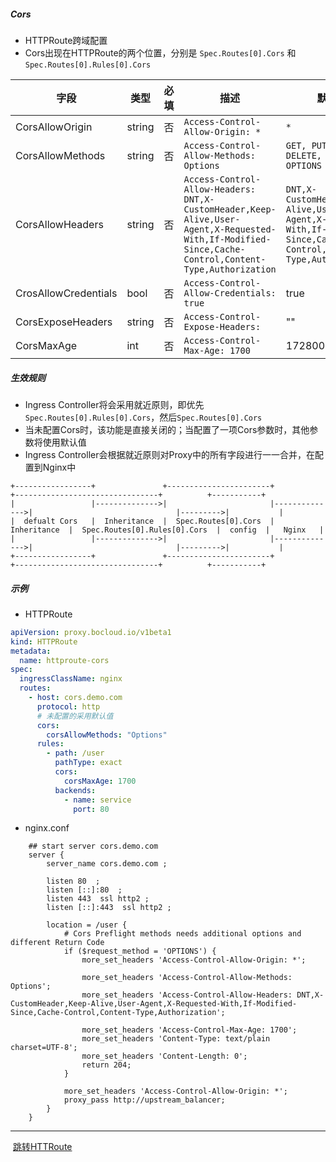 ##### Cors

- HTTPRoute跨域配置
- Cors出现在HTTPRoute的两个位置，分别是 `Spec.Routes[0].Cors` 和 `Spec.Routes[0].Rules[0].Cors`

| 字段                 | 类型   | 必填 | 描述                                                         | 默认值                                                       |
| -------------------- | ------ | ---- | ------------------------------------------------------------ | ------------------------------------------------------------ |
| CorsAllowOrigin      | string | 否   | `Access-Control-Allow-Origin: *`                             | `*`                                                          |
| CorsAllowMethods     | string | 否   | `Access-Control-Allow-Methods: Options`                      | `GET, PUT, POST, DELETE, PATCH, OPTIONS`                     |
| CorsAllowHeaders     | string | 否   | `Access-Control-Allow-Headers: DNT,X-CustomHeader,Keep-Alive,User-Agent,X-Requested-With,If-Modified-Since,Cache-Control,Content-Type,Authorization` | `DNT,X-CustomHeader,Keep-Alive,User-Agent,X-Requested-With,If-Modified-Since,Cache-Control,Content-Type,Authorization` |
| CrosAllowCredentials | bool   | 否   | `Access-Control-Allow-Credentials: true`                     | true                                                         |
| CorsExposeHeaders    | string | 否   | `Access-Control-Expose-Headers: `                            | ""                                                           |
| CorsMaxAge           | int    | 否   | `Access-Control-Max-Age: 1700`                               | 1728000                                                      |



##### 生效规则

- Ingress Controller将会采用就近原则，即优先`Spec.Routes[0].Rules[0].Cors`，然后`Spec.Routes[0].Cors`
- 当未配置Cors时，该功能是直接关闭的；当配置了一项Cors参数时，其他参数将使用默认值
- Ingress Controller会根据就近原则对Proxy中的所有字段进行一一合并，在配置到Nginx中

```
+-----------------+               +-----------------------+               +--------------------------------+          +-----------+
|                 |-------------->|                       |-------------->|                                |--------->|           |
|  defualt Cors   |  Inheritance  |  Spec.Routes[0].Cors  |  Inheritance  |  Spec.Routes[0].Rules[0].Cors  |  config  |   Nginx   |  
|                 |-------------->|                       |-------------->|                                |--------->|           |
+-----------------+               +-----------------------+               +--------------------------------+          +-----------+
```



##### 示例

- HTTPRoute

```yaml
apiVersion: proxy.bocloud.io/v1beta1
kind: HTTPRoute
metadata:
  name: httproute-cors
spec:
  ingressClassName: nginx
  routes:
    - host: cors.demo.com
      protocol: http
      # 未配置的采用默认值
      cors:
        corsAllowMethods: "Options"
      rules:
        - path: /user
          pathType: exact
          cors:
            corsMaxAge: 1700
          backends:
            - name: service
              port: 80
```

- nginx.conf

```nginx
	## start server cors.demo.com
	server {
		server_name cors.demo.com ;
		
		listen 80  ;
		listen [::]:80  ;
		listen 443  ssl http2 ;
		listen [::]:443  ssl http2 ;
		
		location = /user {
			# Cors Preflight methods needs additional options and different Return Code
			if ($request_method = 'OPTIONS') {
				more_set_headers 'Access-Control-Allow-Origin: *';
				
				more_set_headers 'Access-Control-Allow-Methods: Options';
				more_set_headers 'Access-Control-Allow-Headers: DNT,X-CustomHeader,Keep-Alive,User-Agent,X-Requested-With,If-Modified-Since,Cache-Control,Content-Type,Authorization';
				
				more_set_headers 'Access-Control-Max-Age: 1700';
				more_set_headers 'Content-Type: text/plain charset=UTF-8';
				more_set_headers 'Content-Length: 0';
				return 204;
			}
			
			more_set_headers 'Access-Control-Allow-Origin: *';
			proxy_pass http://upstream_balancer;
		}
	}
```

------

​																					  [跳转HTTRoute](httproute.md)

